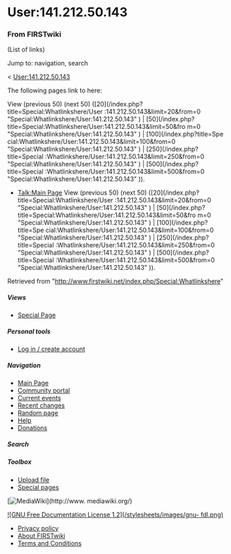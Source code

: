 # User:141.212.50.143

### From FIRSTwiki

(List of links)

Jump to: navigation, search

&lt; [User:141.212.50.143](/index.php?title=User:141.212.50.143&redirect=no
"User:141.212.50.143" )  

The following pages link to here:

View (previous 50) (next 50) ([20](/index.php?title=Special:Whatlinkshere/User
:141.212.50.143&limit=20&from=0 "Special:Whatlinkshere/User:141.212.50.143" )
| [50](/index.php?title=Special:Whatlinkshere/User:141.212.50.143&limit=50&fro
m=0 "Special:Whatlinkshere/User:141.212.50.143" ) | [100](/index.php?title=Spe
cial:Whatlinkshere/User:141.212.50.143&limit=100&from=0
"Special:Whatlinkshere/User:141.212.50.143" ) | [250](/index.php?title=Special
:Whatlinkshere/User:141.212.50.143&limit=250&from=0
"Special:Whatlinkshere/User:141.212.50.143" ) | [500](/index.php?title=Special
:Whatlinkshere/User:141.212.50.143&limit=500&from=0
"Special:Whatlinkshere/User:141.212.50.143" )).

  * [Talk:Main Page](/index.php/Talk:Main_Page "Talk:Main Page" )
View (previous 50) (next 50) ([20](/index.php?title=Special:Whatlinkshere/User
:141.212.50.143&limit=20&from=0 "Special:Whatlinkshere/User:141.212.50.143" )
| [50](/index.php?title=Special:Whatlinkshere/User:141.212.50.143&limit=50&fro
m=0 "Special:Whatlinkshere/User:141.212.50.143" ) | [100](/index.php?title=Spe
cial:Whatlinkshere/User:141.212.50.143&limit=100&from=0
"Special:Whatlinkshere/User:141.212.50.143" ) | [250](/index.php?title=Special
:Whatlinkshere/User:141.212.50.143&limit=250&from=0
"Special:Whatlinkshere/User:141.212.50.143" ) | [500](/index.php?title=Special
:Whatlinkshere/User:141.212.50.143&limit=500&from=0
"Special:Whatlinkshere/User:141.212.50.143" )).

Retrieved from "<http://www.firstwiki.net/index.php/Special:Whatlinkshere>"

##### Views

  * [Special Page](/index.php/Special:Whatlinkshere/User:141.212.50.143)

##### Personal tools

  * [Log in / create account](/index.php?title=Special:Userlogin&returnto=Special:Whatlinkshere)

[](/index.php/Main_Page "Main Page" )

##### Navigation

  * [Main Page](/index.php/Main_Page)
  * [Community portal](/index.php/FIRSTwiki:Community_portal)
  * [Current events](/index.php/Current_events)
  * [Recent changes](/index.php/Special:Recentchanges)
  * [Random page](/index.php/Special:Random)
  * [Help](/index.php/Help:Contents)
  * [Donations](/index.php/FIRSTwiki:Site_support)

##### Search



##### Toolbox

  * [Upload file](/index.php/Special:Upload)
  * [Special pages](/index.php/Special:Specialpages)

[![MediaWiki](/skins/common/images/poweredby_mediawiki_88x31.png)](http://www.
mediawiki.org/)

[![GNU Free Documentation License 1.2](/stylesheets/images/gnu-
fdl.png)](http://www.gnu.org/copyleft/fdl.html)

  * [Privacy policy](/index.php/FIRSTwiki:Privacy_policy "FIRSTwiki:Privacy policy" )
  * [About FIRSTwiki](/index.php/FIRSTwiki:About "FIRSTwiki:About" )
  * [Terms and Conditions](/index.php/FIRSTwiki:Terms_and_conditions "FIRSTwiki:Terms and conditions" )

